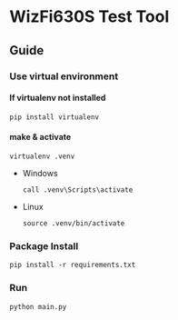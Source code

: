 # WizFi630S Test Tool

## Guide

### Use virtual environment

#### If virtualenv not installed

```
pip install virtualenv
```

#### make & activate

```
virtualenv .venv
```

* Windows

  ```
  call .venv\Scripts\activate
  ```

* Linux

  ```
  source .venv/bin/activate
  ```

### Package Install

```
pip install -r requirements.txt
```

### Run

```
python main.py
```